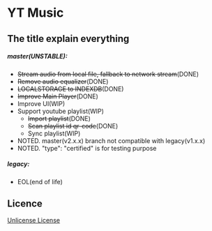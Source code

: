 # YT Music

## The title explain everything

##### master(UNSTABLE):
- ~~Stream audio from local file, fallback to network stream~~(DONE)
- ~~Remove audio equalizer~~(DONE)
- ~~LOCALSTORAGE to INDEXDB~~(DONE)
- ~~Improve Main Player~~(DONE)
- Improve UI(WIP)
- Support youtube playlist(WIP)
	- ~~Import playlist~~(DONE)
	- ~~Scan playlist id qr-code~~(DONE)
	- Sync playlist(WIP)
- NOTED. master(v2.x.x) branch not compatible with legacy(v1.x.x)
- NOTED. "type": "certified" is for testing purpose
##### legacy:
- EOL(end of life)

 
## Licence

[Unlicense License](https://github.com/arma7x/kai-yt-music/blob/master/LICENSE.txt)
